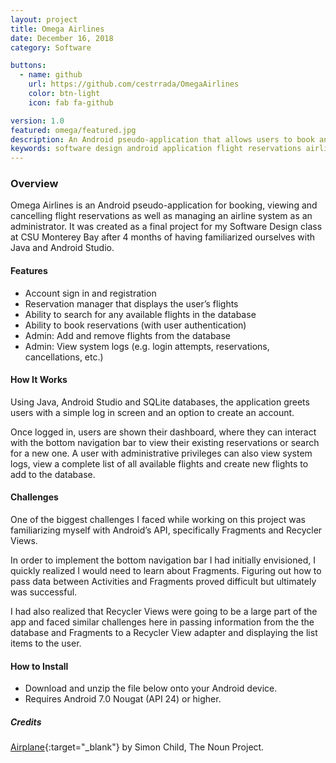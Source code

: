 ```yaml
---
layout: project
title: Omega Airlines
date: December 16, 2018
category: Software

buttons:
  - name: github
    url: https://github.com/cestrrada/OmegaAirlines
    color: btn-light
    icon: fab fa-github

version: 1.0
featured: omega/featured.jpg
description: An Android pseudo-application that allows users to book and manage their flight reservations.
keywords: software design android application flight reservations airline java development csumb
---
```


### Overview
Omega Airlines is an Android pseudo-application for booking, viewing and cancelling flight reservations as well as managing an airline system as an administrator. It was created as a final project for my Software Design class at CSU Monterey Bay after 4 months of having familiarized ourselves with Java and Android Studio.

#### Features
- Account sign in and registration
- Reservation manager that displays the user’s flights
- Ability to search for any available flights in the database
- Ability to book reservations (with user authentication)
- Admin: Add and remove flights from the database
- Admin: View system logs (e.g. login attempts, reservations, cancellations, etc.)

#### How It Works
Using Java, Android Studio and SQLite databases, the application greets users with a simple log in screen and an option to create an account.

Once logged in, users are shown their dashboard, where they can interact with the bottom navigation bar to view their existing reservations or search for a new one. A user with administrative privileges can also view system logs, view a complete list of all available flights and create new flights to add to the database.

#### Challenges
One of the biggest challenges I faced while working on this project was familiarizing myself with Android’s API, specifically Fragments and Recycler Views.

In order to implement the bottom navigation bar I had initially envisioned, I quickly realized I would need to learn about Fragments. Figuring out how to pass data between Activities and Fragments proved difficult but ultimately was successful.

I had also realized that Recycler Views were going to be a large part of the app and faced similar challenges here in passing information from the the database and Fragments to a Recycler View adapter and displaying the list items to the user.

#### How to Install
- Download and unzip the file below onto your Android device.
- Requires Android 7.0 Nougat (API 24) or higher.

##### Credits
[Airplane](https://thenounproject.com/term/airplane/100813){:target="_blank"} by Simon Child, The Noun Project.
